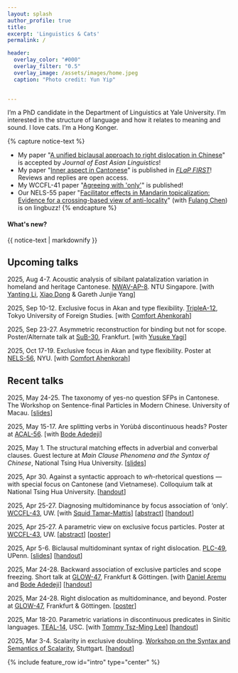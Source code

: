 ```yaml
---
layout: splash
author_profile: true
title:
excerpt: 'Linguistics & Cats'
permalink: /

header:
  overlay_color: "#000"
  overlay_filter: "0.5"
  overlay_image: /assets/images/home.jpeg
  caption: "Photo credit: Yun Yip"

  
---
```


I’m a PhD candidate in the Department of Linguistics at Yale University. I’m interested in the structure of language and how it relates to meaning and sound. I love cats. I’m a Hong Konger.


{% capture notice-text %}
* My paper "[A unified biclausal approach to right dislocation in Chinese](https://lingbuzz.net/lingbuzz/007912)" is accepted by *Journal of East Asian Linguistics*!
* My paper "[Inner aspect in Cantonese](https://lingbuzz.net/lingbuzz/008705)" is published in [*FLaP FIRST*](https://doi.org/10.5281/zenodo.15461747)! Reviews and replies are open access.
* My WCCFL-41 paper "[Agreeing with 'only'](https://www.lingref.com/cpp/wccfl/41/abstract3797.html)" is published!
* Our NELS-55 paper "[Facilitator effects in Mandarin topicalization: Evidence for a crossing-based view of anti-locality](https://lingbuzz.net/lingbuzz/009066)" (with [Fulang Chen](https://sites.google.com/view/fulang-chen/)) is on lingbuzz!
{% endcapture %}

<div class="notice--info">
  <h4 class="no_toc">What's new?</h4>
  {{ notice-text | markdownify }}
</div>

## Upcoming talks

2025, Aug 4-7. Acoustic analysis of sibilant palatalization variation in homeland and heritage Cantonese. [NWAV-AP-8](https://www.ntu.edu.sg/nie/new-ways-of-analysing-variation-asia-pacific-8-singapore). NTU Singapore. [with [Yanting Li](https://sites.google.com/uci.edu/yantingli/home), [Xiao Dong](https://ealc.indiana.edu/people/dong-xiao.html) & Gareth Junjie Yang]

2025, Sep 10-12. Exclusive focus in Akan and type flexibility. [TripleA-12](https://lingconf.com/triplea12/), Tokyo University of Foreign Studies. [with [Comfort Ahenkorah](https://comfortahenkorah.com/)]

2025, Sep 23-27. Asymmetric reconstruction for binding but not for scope. Poster/Alternate talk at [SuB-30](https://vicom.info/sub30/), Frankfurt. [with [Yusuke Yagi](https://sites.google.com/view/yusukeyagi/home)]

2025, Oct 17-19. Exclusive focus in Akan and type flexibility. Poster at [NELS-56](https://wp.nyu.edu/artsampscience-nels56/), NYU. [with [Comfort Ahenkorah](https://comfortahenkorah.com/)]


## Recent talks

2025, May 24-25. The taxonomy of yes-no question SFPs in Cantonese. The Workshop on Sentence-final Particles in Modern Chinese. University of Macau. [[slides](https://docs.google.com/presentation/d/1ulQ6a4JoeojqWKN_NRAoXk8hj-v687XD5RxVQaNEm0Q/edit?usp=sharing)]

2025, May 15-17. Are splitting verbs in Yorùbá discontinuous heads? Poster at [ACAL-56](https://sites.google.com/umn.edu/acal56/home?authuser=0). [with [Bode Adedeji](https://bodeadedeji.github.io/)] 

2025, May 1. The structural matching effects in adverbial and converbal clauses. Guest lecture at *Main Clause Phenomena and the Syntax of Chinese*, National Tsing Hua University. [[slides](https://docs.google.com/presentation/d/1lquJrnhFrcNKnHdVx_z8EdNHEK0tDJSu3y25T85MKM8/edit?usp=sharing
)]

2025, Apr 30. Against a syntactic approach to *wh*-rhetorical questions — with special focus on Cantonese (and Vietnamese). Colloquium talk at National Tsing Hua University. [[handout](https://kafai-yip.github.io/assets/docs/Neg-wh-RQ_handout.pdf)]

2025, Apr 25-27. Diagnosing multidominance by focus association of ‘only’. [WCCFL-43](https://wccfl43.github.io/), UW. [with [Squid Tamar-Mattis](https://campuspress.yale.edu/squidtm/)] [[abstract](https://kafai-yip.github.io/assets/docs/RNR-only_WCCFL-43_abstract_YipTamar-Mattis.pdf)]  [[handout](https://kafai-yip.github.io/assets/docs/RNR-only_WCCFL-43_handout.pdf)]

2025, Apr 25-27. A parametric view on exclusive focus particles. Poster at [WCCFL-43](https://wccfl43.github.io/), UW. [[abstract](https://kafai-yip.github.io/assets/docs/only-typology_WCCFL-43_abstract_Yip.pdf)] [[poster](https://kafai-yip.github.io/assets/docs/only-typology_WCCFL-43_poster.pdf)]

2025, Apr 5-6. Biclausal multidominant syntax of right dislocation. [PLC-49](https://sites.google.com/sas.upenn.edu/plc49/plc-49?authuser=0), UPenn. [[slides](https://kafai-yip.github.io/assets/docs/RD_multi_PLC-49_slides.pdf)] [[handout](https://kafai-yip.github.io/assets/docs/RD_multi_PLC-49_handout.pdf)]

2025, Mar 24-28. Backward association of exclusive particles and scope freezing. Short talk at [GLOW-47](https://glowlinguistics.org/47/), Frankfurt & Göttingen. [with [Daniel Aremu](https://aremudaniel90.wixsite.com/linguist-dan) and [Bode Adedeji](https://bodeadedeji.github.io/)] [[handout](https://kafai-yip.github.io/assets/docs/BAwF_GLOW-47_handout.pdf)]

2025, Mar 24-28. Right dislocation as multidominance, and beyond. Poster at [GLOW-47](https://glowlinguistics.org/47/), Frankfurt & Göttingen. [[poster](https://kafai-yip.github.io/assets/docs/RD_GLOW-47_poster.pdf)]

2025, Mar 18-20. Parametric variations in discontinuous predicates in Sinitic languages. [TEAL-14](https://sites.google.com/view/teal14/home), USC. [with [Tommy Tsz-Ming Lee](https://tszminglee.github.io/)] [[handout](https://kafai-yip.github.io/assets/docs/D-Preds_TEAL-14_handout.pdf)]

2025, Mar 3-4. Scalarity in exclusive doubling. [Workshop on the Syntax and Semantics of Scalarity](https://linguistlist.org/issues/35/3265/), Stuttgart. [[handout](https://kafai-yip.github.io/assets/docs/only_SYSSI_handout.pdf)] 



{% include feature_row id="intro" type="center" %}

